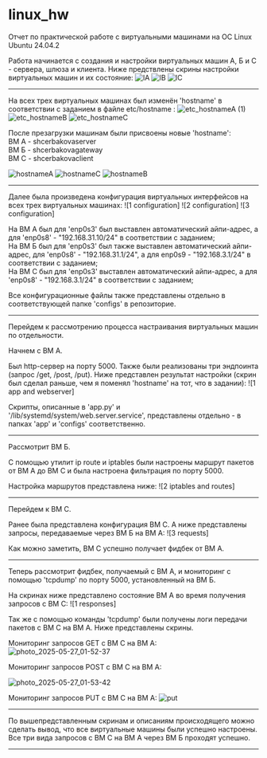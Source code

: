 # linux_hw
Отчет по практической работе с виртуальными машинами на ОС Linux Ubuntu 24.04.2


Работа начинается с создания и настройки виртуальных машин А, Б и С - сервера, шлюза и клиента.
Ниже предствлены скрины настройки виртуальных машин и их состояние:
![lA](https://github.com/user-attachments/assets/f56d747e-8ed7-478a-8a48-09658b5529b7)
![lB](https://github.com/user-attachments/assets/3ca036d4-ab4f-49e7-8d5f-5e6af0e795ca)
![lC](https://github.com/user-attachments/assets/433c7a9b-32d3-4033-a36c-b89570f33eab)

---

На всех трех виртуальных машинах был изменён 'hostname' в соответствии с заданием в файле etc/hostname :
![etc_hostnameA (1)](https://github.com/user-attachments/assets/8baf5b48-20e2-43bb-bc03-26076d1739df)
![etc_hostnameB](https://github.com/user-attachments/assets/f145e03c-e9b9-4a26-a04b-46d7b1765f26)
![etc_hostnameC](https://github.com/user-attachments/assets/3b8d81fe-23e8-4f84-8ae9-372055d5f3d0)

После презагрузки машинам были присвоены новые 'hostname': <br>
ВМ А - shcerbakovaserver <br> ВМ Б - shcerbakovagateway <br> ВМ С - shcerbakovaclient

![hostnameA](https://github.com/user-attachments/assets/98458eb8-6b85-488d-b471-c26618bdafc6)
![hostnameC](https://github.com/user-attachments/assets/0885b811-0621-45bf-97ed-7c28fbca0cac)
![hostnameB](https://github.com/user-attachments/assets/c50691a5-7f0b-4536-9761-8c06824659c0)


---

Далее была произведена конфигурация виртуальных интерфейсов на всех трех виртуальных машинах:
![1 configuration]
![2 configuration]
![3 configuration]

На ВМ А был для 'enp0s3' был выставлен автоматический айпи-адрес, а для 'enp0s8' - "192.168.31.10/24" в соответствии с заданием; <br>
На ВМ Б был для 'enp0s3' был также выставлен автоматический айпи-адрес, для 'enp0s8' - "192.168.31.1/24", а для enp0s9 - "192.168.3.1/24" в соответствии с заданием; <br>
На ВМ С был для 'enp0s3' выставлен автоматический айпи-адрес, а для 'enp0s8' - "192.168.3.1/24" в соответствии с заданием;

Все конфигурационные файлы также представлены отдельно в соответствующей папке 'configs' в репозиторие.

---

Перейдем к рассмотрению процесса настраивания виртуальных машин по отдельности. 

Начнем с ВМ А. 

Был http-сервер на порту 5000. Также были реализованы три эндпоинта (запрос /get, /post, /put). Ниже представлен результат настройки (скрин был сделал раньше, чем я поменял 'hostname' на тот, что в задании):
![1 app and webserver]

Скрипты, описанные в 'app.py' и '/lib/systemd/system/web.server.service', представлены отдельно - в папках 'app' и 'configs' соответственно.

---

Рассмотрит ВМ Б. 

С помощью утилит ip route и iptables были настроены маршрут пакетов от ВМ A до ВМ C и была настроена фильтрация по порту 5000. 

Настройка маршрутов представлена ниже:
![2 iptables and routes]

---

Перейдем к ВМ С.

Ранее была представлена конфигурация ВМ С. А ниже представлены запросы, передаваемые через ВМ Б на ВМ А:
![3 requests]

Как можно заметить, ВМ С успешно получает фидбек от ВМ А.

---

Теперь рассмотрит фидбек, получаемый с ВМ А, и мониторинг с помощью 'tcpdump' по порту 5000, установленный на ВМ Б.

На скринах ниже представлено состояние ВМ А во время получения запросов с ВМ С:
![1 responses]

Так же с помощью команды 'tcpdump' были получены логи передачи пакетов с ВМ С на ВМ А. Ниже представлены скрины.

Мониторинг запросов GET с ВМ С на ВМ А:
![photo_2025-05-27_01-52-37](https://github.com/user-attachments/assets/d80639dc-fef0-4aee-bfe7-9a243f39f061)

Мониторинг запросов POST с ВМ С на ВМ А:

![photo_2025-05-27_01-53-42](https://github.com/user-attachments/assets/83301c27-c773-4ea9-9a33-5a5dcd082bf9)

Мониторинг запросов PUT с ВМ С на ВМ А:
![put](https://github.com/user-attachments/assets/75529728-bee5-4b6e-82f7-218184aa69c2)

---

По вышепредставленным скринам и описаниям происходящего можно сделать вывод, что все виртуальные машины были успешно настроены. Все три вида запросов с ВМ С на ВМ А через ВМ Б проходят успешно.

---

